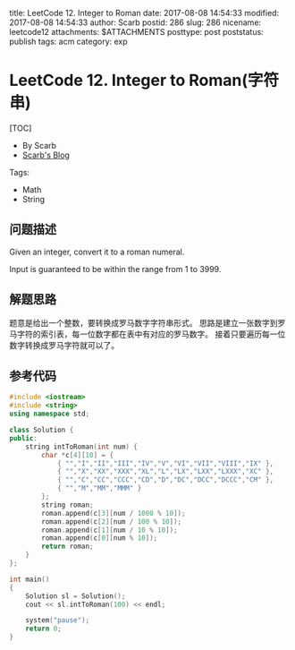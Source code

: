 title: LeetCode 12. Integer to Roman
date: 2017-08-08 14:54:33
modified: 2017-08-08 14:54:33
author: Scarb
postid: 286
slug: 286
nicename: leetcode12
attachments: $ATTACHMENTS
posttype: post
poststatus: publish
tags: acm
category: exp

# LeetCode 12. Integer to Roman(字符串)
[TOC]

- By Scarb
- [Scarb's Blog](http://115.28.48.229/wordpress/)

Tags:

- Math
- String

## 问题描述

Given an integer, convert it to a roman numeral.

Input is guaranteed to be within the range from 1 to 3999.

## 解题思路

题意是给出一个整数，要转换成罗马数字字符串形式。
思路是建立一张数字到罗马字符的索引表，每一位数字都在表中有对应的罗马数字。
接着只要遍历每一位数字转换成罗马字符就可以了。

## 参考代码
```C++
#include <iostream>
#include <string>
using namespace std;

class Solution {
public:
	string intToRoman(int num) {
		char *c[4][10] = {
			{ "","I","II","III","IV","V","VI","VII","VIII","IX" },
			{ "","X","XX","XXX","XL","L","LX","LXX","LXXX","XC" },
			{ "","C","CC","CCC","CD","D","DC","DCC","DCCC","CM" },
			{ "","M","MM","MMM" }
		};
		string roman;
		roman.append(c[3][num / 1000 % 10]);
		roman.append(c[2][num / 100 % 10]);
		roman.append(c[1][num / 10 % 10]);
		roman.append(c[0][num % 10]);
		return roman;
	}
};

int main()
{
	Solution sl = Solution();
	cout << sl.intToRoman(100) << endl;

	system("pause");
	return 0;
}
```